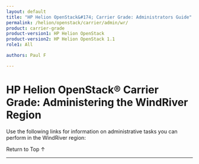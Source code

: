 ```yaml
---
layout: default
title: "HP Helion OpenStack&#174; Carrier Grade: Administrators Guide"
permalink: /helion/openstack/carrier/admin/wr/
product: carrier-grade
product-version1: HP Helion OpenStack
product-version2: HP Helion OpenStack 1.1
role1: All

authors: Paul F

---
```

<!--UNDER REVISION-->

<script>

function PageRefresh {
onLoad="window.refresh"
}

PageRefresh();

</script>

<!--
<p style="font-size: small;"> <a href="/helion/openstack/1.1/3rd-party-license-agreements/">&#9664; PREV</a> | <a href="/helion/openstack/1.1/">&#9650; UP</a> | NEXT &#9654; </p>
-->

# HP Helion OpenStack&#174; Carrier Grade: Administering the WindRiver Region

Use the following links for information on administrative tasks you can perform in the WindRiver region:


<a href="#top" style="padding:14px 0px 14px 0px; text-decoration: none;"> Return to Top &#8593; </a>
 
----
